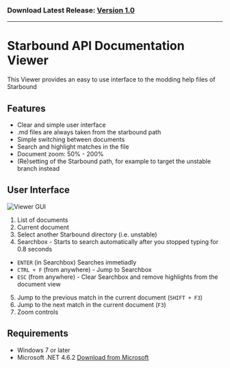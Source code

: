 
### Download Latest Release: [Version 1.0](https://github.com/Zoomah/StarboundApiDocViewer/releases/latest)
----------

# Starbound API Documentation Viewer

This Viewer provides an easy to use interface to the modding help files of Starbound

## Features
- Clear and simple user interface
- .md files are always taken from the starbound path
- Simple switching between documents
- Search and highlight matches in the file
- Document zoom: 50% - 200%
- (Re)setting of the Starbound path, for example to target the unstable branch instead

## User Interface

![Viewer GUI](https://vnyfta.dm2304.livefilestore.com/y3mlr-1WsiV-OVcEjdiP9Mfb7cGcOUYbjNEH9owBU3mI2VKr0l7BPDHs49Q8FC_kDrTKgmQrwu_l3r316bbs1D_Z3iAZd194GJHwx-kBdHlfbU10h_40jEy3i8PV9sz18dg3um0uM78736rDibTcPY6y5nBKep0ESFbKr8uTxlS_pk/StarboundApiDocViewer_2016-09-27_02-31-57.png?psid=1)

1. List of documents
2. Current document
3. Select another Starbound directory (i.e. unstable)
4. Searchbox - Starts to search automatically after you stopped typing for 0.8 seconds
  - `ENTER` (in Searchbox) Searches immetiadly
  - `CTRL + F` (from anywhere) - Jump to Searchbox
  - `ESC` (from anywhere) - Clear Searchbox and remove highlights from the document view
5. Jump to the previous match in the current document (`SHIFT + F3`)
6. Jump to the next match in the current document (`F3`)
7. Zoom controls

## Requirements

- Windows 7 or later
- Microsoft .NET 4.6.2 [Download from Microsoft](https://www.microsoft.com/en-us/download/details.aspx?id=53344)

